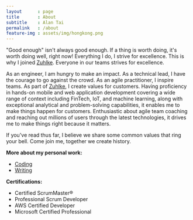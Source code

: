 ```yaml
---
layout      : page
title       : About
subtitle    : Alan Tai
permalink   : /about
feature-img : assets/img/hongkong.png
---
```

"Good enough" isn't always good enough. If a thing is worth doing, it's worth doing well, right now! Everything I do, I strive for excellence. This is why I joined [Zuhlke](https://www.glassdoor.com.hk/Reviews/Z%C3%BChlke-Reviews-E451902.htm). Everyone in our teams strives for excellence.

As an engineer, I am hungry to make an impact. As a technical lead, I have the courage to go against the crowd. As an agile practitioner, I inspire teams. As part of [Zuhlke](https://www.glassdoor.com.hk/Reviews/Z%C3%BChlke-Reviews-E451902.htm), I create values for customers. Having proficiency in hands-on mobile and web application development covering a wide range of context including FinTech, IoT, and machine learning, along with exceptional analytical and problem-solving capabilities, it enables me to make things happen for customers. Enthusiastic about agile team coaching and reaching out millions of users through the latest technologies, it drives me to make things right because it matters.

If you've read thus far, I believe we share some common values that ring your bell. Come join me, together we create history.


**More about my personal work:**
* [Coding](https://github.com/ayltai)
* [Writing](https://medium.com/@ayltai)

**Certifications:**
* Certified ScrumMaster®
* Professional Scrum Developer
* AWS Certified Developer
* Microsoft Certified Professional